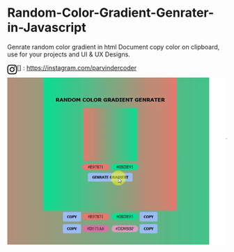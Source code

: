 # Random-Color-Gradient-Genrater-in-Javascript
Genrate random color gradient in html Document copy color on clipboard,
use for your projects and UI & UX Designs.

[<img align="left" alt="parvindercoder" width="22px" src="https://github.com/parvindersingh1/Random-Color-Gradient-Genrater-in-Javascript/blob/main/instagram.svg"/>]
: https://instagram.com/parvindercoder

![](Demo_Output.PNG)


